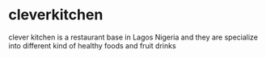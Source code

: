 # cleverkitchen
clever kitchen is a restaurant base in Lagos Nigeria and they are specialize into different kind of healthy foods and fruit drinks
